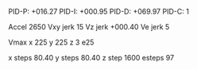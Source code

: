PID-P: +016.27
PID-I: +000.95
PID-D: +069.97
PID-C: 1


Accel 2650
Vxy jerk 15
Vz jerk +000.40
Ve jerk 5

Vmax
x 225
y 225 
z 3
e25

x steps 80.40
y steps 80.40
z step 1600
esteps 97